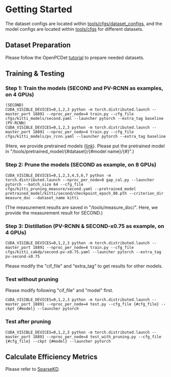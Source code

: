# Getting Started
The dataset configs are located within [tools/cfgs/dataset_configs](../tools/cfgs/dataset_configs), 
and the model configs are located within [tools/cfgs](../tools/cfgs) for different datasets. 


## Dataset Preparation
Please follow the OpenPCDet [tutorial](https://github.com/open-mmlab/OpenPCDet/blob/master/docs/GETTING_STARTED.md) to 
prepare needed datasets.

## Training & Testing
[//]: # ( TODO)
### Step 1: Train the models (SECOND and PV-RCNN as examples, on 4 GPUs)
```
(SECOND)
CUDA_VISIBLE_DEVICES=0,1,2,3 python -m torch.distributed.launch --master_port 18891 --nproc_per_node=4 train.py --cfg_file cfgs/kitti_models/second.yaml --launcher pytorch --extra_tag baseline
(PV-RCNN)
CUDA_VISIBLE_DEVICES=0,1,2,3 python -m torch.distributed.launch --master_port 18891 --nproc_per_node=4 train.py --cfg_file cfgs/kitti_models/pv_rcnn.yaml --launcher pytorch --extra_tag baseline
```
(Here, we provide pretrained models ([link](https://drive.google.com/drive/folders/1VTSrXW8MiW_1kbxZEPEMTxq8ZIXUVzuw?usp=sharing)). Please put the pretrained model in "/tools/pretrained_model/{#dataset}/{#model name}/{#}".)

### Step 2: Prune the models (SECOND as example, on 8 GPUs)
```
CUDA_VISIBLE_DEVICES=0,1,2,3,4,5,6,7 python -m torch.distributed.launch --nproc_per_node=8 gap_cal.py --launcher pytorch --batch_size 64 --cfg_file cfgs/kitti_pruning_measure/second.yaml --pretrained_model pretrained_model/kitti/second/checkpoint_epoch_80.pth --criterion_dir measure_doc --dataset_name kitti
```
(The measurement results are saved in "/tools/measure_doc/". Here, we provide the measurement result for SECOND.)

### Step 3: Distillation (PV-RCNN & SECOND-x0.75 as example, on 4 GPUs)
```
CUDA_VISIBLE_DEVICES=0,1,2,3 python -m torch.distributed.launch --master_port 18891 --nproc_per_node=4 train.py --cfg_file cfgs/kitti_cakdp/second-pv-x0.75.yaml --launcher pytorch --extra_tag pv-second-x0.75
```
Please modify the "cif_file" and "extra_tag" to get results for other models.

###  Test without pruning
Please modify following "cif_file" and "model" first.
```
CUDA_VISIBLE_DEVICES=0,1,2,3 python -m torch.distributed.launch --master_port 18891 --nproc_per_node=4 test.py --cfg_file {#cfg_file} --ckpt {#model} --launcher pytorch
```
###  Test after pruning 
```
CUDA_VISIBLE_DEVICES=0,1,2,3 python -m torch.distributed.launch --master_port 18891 --nproc_per_node=4 test_with_pruning.py --cfg_file {#cfg_file} --ckpt {#model} --launcher pytorch
```

## Calculate Efficiency Metrics
Please refer to [SparseKD](https://github.com/CVMI-Lab/SparseKD/blob/master/docs/GETTING_STARTED.md).
